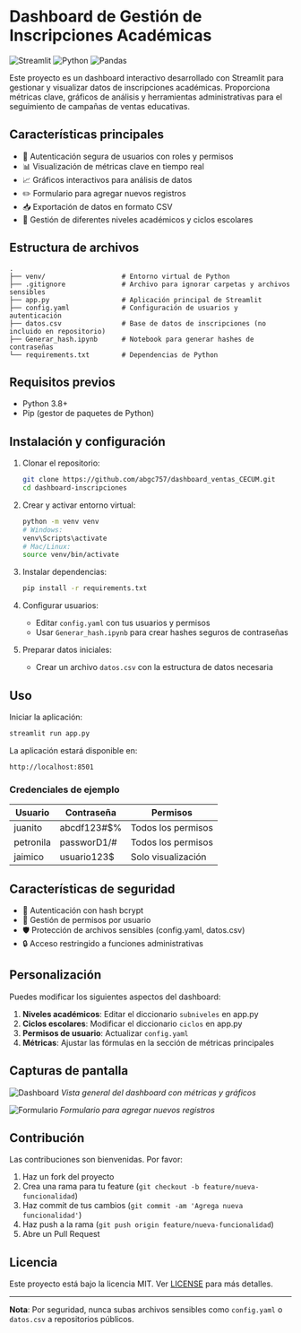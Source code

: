 # Dashboard de Gestión de Inscripciones Académicas

![Streamlit](https://img.shields.io/badge/Streamlit-FF4B4B?style=for-the-badge&logo=Streamlit&logoColor=white)
![Python](https://img.shields.io/badge/Python-3776AB?style=for-the-badge&logo=python&logoColor=white)
![Pandas](https://img.shields.io/badge/Pandas-2C2D72?style=for-the-badge&logo=pandas&logoColor=white)

Este proyecto es un dashboard interactivo desarrollado con Streamlit para gestionar y visualizar datos de inscripciones académicas. Proporciona métricas clave, gráficos de análisis y herramientas administrativas para el seguimiento de campañas de ventas educativas.

## Características principales

- 🔐 Autenticación segura de usuarios con roles y permisos
- 📊 Visualización de métricas clave en tiempo real
- 📈 Gráficos interactivos para análisis de datos
- ✏️ Formulario para agregar nuevos registros
- 📥 Exportación de datos en formato CSV
- 👥 Gestión de diferentes niveles académicos y ciclos escolares

## Estructura de archivos

```
.
├── venv/                   # Entorno virtual de Python
├── .gitignore              # Archivo para ignorar carpetas y archivos sensibles
├── app.py                  # Aplicación principal de Streamlit
├── config.yaml             # Configuración de usuarios y autenticación
├── datos.csv               # Base de datos de inscripciones (no incluido en repositorio)
├── Generar_hash.ipynb      # Notebook para generar hashes de contraseñas
└── requirements.txt        # Dependencias de Python
```

## Requisitos previos

- Python 3.8+
- Pip (gestor de paquetes de Python)

## Instalación y configuración

1. Clonar el repositorio:
   ```bash
   git clone https://github.com/abgc757/dashboard_ventas_CECUM.git
   cd dashboard-inscripciones
   ```

2. Crear y activar entorno virtual:
   ```bash
   python -m venv venv
   # Windows:
   venv\Scripts\activate
   # Mac/Linux:
   source venv/bin/activate
   ```

3. Instalar dependencias:
   ```bash
   pip install -r requirements.txt
   ```

4. Configurar usuarios:
   - Editar `config.yaml` con tus usuarios y permisos
   - Usar `Generar_hash.ipynb` para crear hashes seguros de contraseñas

5. Preparar datos iniciales:
   - Crear un archivo `datos.csv` con la estructura de datos necesaria

## Uso

Iniciar la aplicación:
```bash
streamlit run app.py
```

La aplicación estará disponible en:
```
http://localhost:8501
```

### Credenciales de ejemplo

| Usuario    | Contraseña      | Permisos                     |
|------------|-----------------|------------------------------|
| juanito    | abcdf123#$%      | Todos los permisos           |
| petronila   | passworD1/#    | Todos los permisos           |
| jaimico    | usuario123$     | Solo visualización           |

## Características de seguridad

- 🔐 Autenticación con hash bcrypt
- 🔑 Gestión de permisos por usuario
- 🛡️ Protección de archivos sensibles (config.yaml, datos.csv)
- 🔒 Acceso restringido a funciones administrativas

## Personalización

Puedes modificar los siguientes aspectos del dashboard:

1. **Niveles académicos**: Editar el diccionario `subniveles` en app.py
2. **Ciclos escolares**: Modificar el diccionario `ciclos` en app.py
3. **Permisos de usuario**: Actualizar `config.yaml`
4. **Métricas**: Ajustar las fórmulas en la sección de métricas principales

## Capturas de pantalla

![Dashboard](https://via.placeholder.com/800x400?text=Captura+del+Dashboard)
*Vista general del dashboard con métricas y gráficos*

![Formulario](https://via.placeholder.com/600x400?text=Formulario+de+Registro)
*Formulario para agregar nuevos registros*

## Contribución

Las contribuciones son bienvenidas. Por favor:

1. Haz un fork del proyecto
2. Crea una rama para tu feature (`git checkout -b feature/nueva-funcionalidad`)
3. Haz commit de tus cambios (`git commit -am 'Agrega nueva funcionalidad'`)
4. Haz push a la rama (`git push origin feature/nueva-funcionalidad`)
5. Abre un Pull Request

## Licencia

Este proyecto está bajo la licencia MIT. Ver [LICENSE](LICENSE) para más detalles.

---

**Nota**: Por seguridad, nunca subas archivos sensibles como `config.yaml` o `datos.csv` a repositorios públicos.